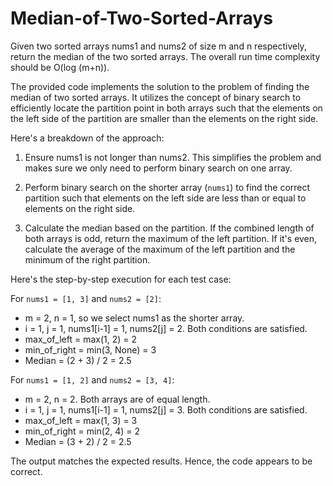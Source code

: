 # Median-of-Two-Sorted-Arrays
Given two sorted arrays nums1 and nums2 of size m and n respectively, return the median of the two sorted arrays.  The overall run time complexity should be O(log (m+n)).

The provided code implements the solution to the problem of finding the median of two sorted arrays. It utilizes the concept of binary search to efficiently locate the partition point in both arrays such that the elements on the left side of the partition are smaller than the elements on the right side.

Here's a breakdown of the approach:

1. Ensure nums1 is not longer than nums2. This simplifies the problem and makes sure we only need to perform binary search on one array.

2. Perform binary search on the shorter array (`nums1`) to find the correct partition such that elements on the left side are less than or equal to elements on the right side.

3. Calculate the median based on the partition. If the combined length of both arrays is odd, return the maximum of the left partition. If it's even, calculate the average of the maximum of the left partition and the minimum of the right partition.

Here's the step-by-step execution for each test case:

For `nums1 = [1, 3]` and `nums2 = [2]`:
- m = 2, n = 1, so we select nums1 as the shorter array.
- i = 1, j = 1, nums1[i-1] = 1, nums2[j] = 2. Both conditions are satisfied.
- max_of_left = max(1, 2) = 2
- min_of_right = min(3, None) = 3
- Median = (2 + 3) / 2 = 2.5

For `nums1 = [1, 2]` and `nums2 = [3, 4]`:
- m = 2, n = 2. Both arrays are of equal length.
- i = 1, j = 1, nums1[i-1] = 1, nums2[j] = 3. Both conditions are satisfied.
- max_of_left = max(1, 3) = 3
- min_of_right = min(2, 4) = 2
- Median = (3 + 2) / 2 = 2.5

The output matches the expected results. Hence, the code appears to be correct.
